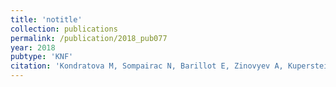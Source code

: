 ```yaml
---
title: 'notitle'
collection: publications
permalink: /publication/2018_pub077
year: 2018
pubtype: 'KNF'
citation: 'Kondratova M, Sompairac N, Barillot E, Zinovyev A, Kuperstein I. Signalling maps in cancer research: construction and data analysis. <i>Database (Oxford)</i>. 2018  Jan 1;2018.'
---
```

